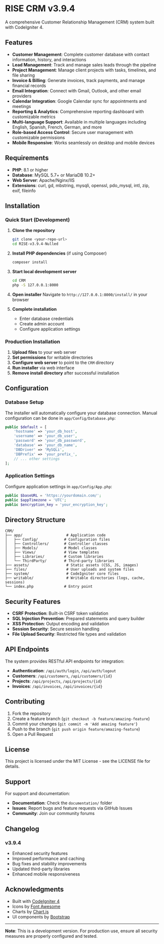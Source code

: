 # RISE CRM v3.9.4

A comprehensive Customer Relationship Management (CRM) system built with CodeIgniter 4.

## Features

- **Customer Management**: Complete customer database with contact information, history, and interactions
- **Lead Management**: Track and manage sales leads through the pipeline
- **Project Management**: Manage client projects with tasks, timelines, and file sharing
- **Invoice & Billing**: Generate invoices, track payments, and manage financial records
- **Email Integration**: Connect with Gmail, Outlook, and other email providers
- **Calendar Integration**: Google Calendar sync for appointments and meetings
- **Reporting & Analytics**: Comprehensive reporting dashboard with customizable metrics
- **Multi-language Support**: Available in multiple languages including English, Spanish, French, German, and more
- **Role-based Access Control**: Secure user management with customizable permissions
- **Mobile Responsive**: Works seamlessly on desktop and mobile devices

## Requirements

- **PHP**: 8.1 or higher
- **Database**: MySQL 5.7+ or MariaDB 10.2+
- **Web Server**: Apache/Nginx/IIS
- **Extensions**: curl, gd, mbstring, mysqli, openssl, pdo_mysql, intl, zip, exif, fileinfo

## Installation

### Quick Start (Development)

1. **Clone the repository**
   ```bash
   git clone <your-repo-url>
   cd RISE-v3.9.4-Nulled
   ```

2. **Install PHP dependencies** (if using Composer)
   ```bash
   composer install
   ```

3. **Start local development server**
   ```bash
   cd CRM
   php -S 127.0.0.1:8000
   ```

4. **Open installer**
   Navigate to `http://127.0.0.1:8000/install/` in your browser

5. **Complete installation**
   - Enter database credentials
   - Create admin account
   - Configure application settings

### Production Installation

1. **Upload files** to your web server
2. **Set permissions** for writable directories
3. **Configure web server** to point to the `CRM` directory
4. **Run installer** via web interface
5. **Remove install directory** after successful installation

## Configuration

### Database Setup

The installer will automatically configure your database connection. Manual configuration can be done in `app/Config/Database.php`:

```php
public $default = [
    'hostname' => 'your_db_host',
    'username' => 'your_db_user',
    'password' => 'your_db_password',
    'database' => 'your_db_name',
    'DBDriver' => 'MySQLi',
    'DBPrefix' => 'your_prefix_',
    // ... other settings
];
```

### Application Settings

Configure application settings in `app/Config/App.php`:

```php
public $baseURL = 'https://yourdomain.com/';
public $appTimezone = 'UTC';
public $encryption_key = 'your_encryption_key';
```

## Directory Structure

```
CRM/
├── app/                    # Application code
│   ├── Config/            # Configuration files
│   ├── Controllers/       # Controller classes
│   ├── Models/            # Model classes
│   ├── Views/             # View templates
│   ├── Libraries/         # Custom libraries
│   └── ThirdParty/        # Third-party libraries
├── assets/                 # Static assets (CSS, JS, images)
├── files/                  # User uploads and system files
├── system/                 # CodeIgniter core files
├── writable/               # Writable directories (logs, cache, sessions)
└── index.php              # Entry point
```

## Security Features

- **CSRF Protection**: Built-in CSRF token validation
- **SQL Injection Prevention**: Prepared statements and query builder
- **XSS Protection**: Output encoding and validation
- **Session Security**: Secure session handling
- **File Upload Security**: Restricted file types and validation

## API Endpoints

The system provides RESTful API endpoints for integration:

- **Authentication**: `/api/auth/login`, `/api/auth/logout`
- **Customers**: `/api/customers`, `/api/customers/{id}`
- **Projects**: `/api/projects`, `/api/projects/{id}`
- **Invoices**: `/api/invoices`, `/api/invoices/{id}`

## Contributing

1. Fork the repository
2. Create a feature branch (`git checkout -b feature/amazing-feature`)
3. Commit your changes (`git commit -m 'Add amazing feature'`)
4. Push to the branch (`git push origin feature/amazing-feature`)
5. Open a Pull Request

## License

This project is licensed under the MIT License - see the LICENSE file for details.

## Support

For support and documentation:
- **Documentation**: Check the `documentation/` folder
- **Issues**: Report bugs and feature requests via GitHub Issues
- **Community**: Join our community forums

## Changelog

### v3.9.4
- Enhanced security features
- Improved performance and caching
- Bug fixes and stability improvements
- Updated third-party libraries
- Enhanced mobile responsiveness

## Acknowledgments

- Built with [CodeIgniter 4](https://codeigniter.com/)
- Icons by [Font Awesome](https://fontawesome.com/)
- Charts by [Chart.js](https://www.chartjs.org/)
- UI components by [Bootstrap](https://getbootstrap.com/)

---

**Note**: This is a development version. For production use, ensure all security measures are properly configured and tested.
